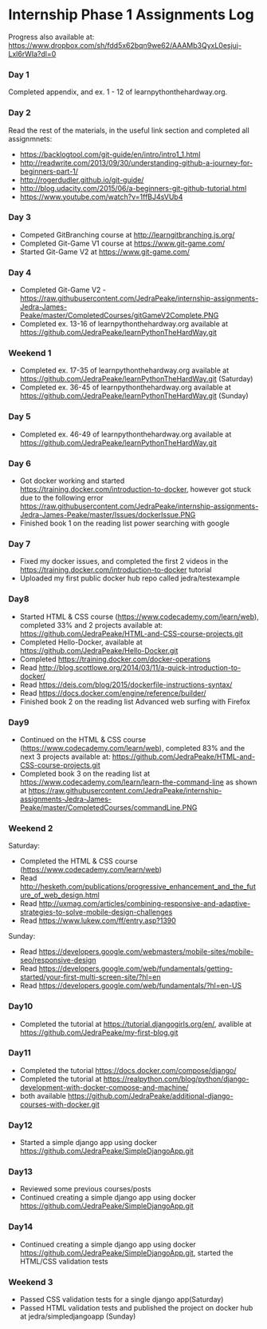 # Internship Phase 1 Assignments Log
Progress also available at: https://www.dropbox.com/sh/fdd5x62bqn9we62/AAAMb3QyxL0esjuj-Lxl6rWIa?dl=0

### Day 1
Completed appendix, and ex. 1 - 12 of learnpythonthehardway.org.

### Day 2
Read the rest of the materials, in the useful link section and completed all assignmnets:
- https://backlogtool.com/git-guide/en/intro/intro1_1.html
- http://readwrite.com/2013/09/30/understanding-github-a-journey-for-beginners-part-1/
- http://rogerdudler.github.io/git-guide/
- http://blog.udacity.com/2015/06/a-beginners-git-github-tutorial.html
- https://www.youtube.com/watch?v=1ffBJ4sVUb4

### Day 3
- Competed GitBranching course at http://learngitbranching.js.org/
- Completed Git-Game V1 course at https://www.git-game.com/
- Started Git-Game V2 at https://www.git-game.com/

### Day 4
- Completed Git-Game V2 - https://raw.githubusercontent.com/JedraPeake/internship-assignments-Jedra-James-Peake/master/CompletedCourses/gitGameV2Complete.PNG
- Completed ex. 13-16 of learnpythonthehardway.org available at https://github.com/JedraPeake/learnPythonTheHardWay.git

### Weekend 1
- Completed ex. 17-35 of learnpythonthehardway.org available at https://github.com/JedraPeake/learnPythonTheHardWay.git (Saturday)
- Completed ex. 36-45 of learnpythonthehardway.org available at https://github.com/JedraPeake/learnPythonTheHardWay.git (Sunday)

### Day 5
- Completed ex. 46-49 of learnpythonthehardway.org available at https://github.com/JedraPeake/learnPythonTheHardWay.git

### Day 6
- Got docker working and started https://training.docker.com/introduction-to-docker, however got stuck due to the following error https://raw.githubusercontent.com/JedraPeake/internship-assignments-Jedra-James-Peake/master/Issues/dockerIssue.PNG
- Finished book 1 on the reading list power searching with google

### Day 7
- Fixed my docker issues, and completed the first 2 videos in the https://training.docker.com/introduction-to-docker tutorial
- Uploaded my first public docker hub repo called jedra/testexample

### Day8
- Started HTML & CSS course (https://www.codecademy.com/learn/web), completed 33% and 2 projects available at: https://github.com/JedraPeake/HTML-and-CSS-course-projects.git
- Completed Hello-Docker, available at https://github.com/JedraPeake/Hello-Docker.git
- Completed https://training.docker.com/docker-operations
- Read http://blog.scottlowe.org/2014/03/11/a-quick-introduction-to-docker/
- Read https://deis.com/blog/2015/dockerfile-instructions-syntax/
- Read https://docs.docker.com/engine/reference/builder/
- Finished book 2 on the reading list Advanced web surfing with Firefox

### Day9
- Continued on the HTML & CSS course (https://www.codecademy.com/learn/web), completed 83% and the next 3 projects available at: https://github.com/JedraPeake/HTML-and-CSS-course-projects.git
- Completed book 3 on the reading list at https://www.codecademy.com/learn/learn-the-command-line as shown at https://raw.githubusercontent.com/JedraPeake/internship-assignments-Jedra-James-Peake/master/CompletedCourses/commandLine.PNG

### Weekend 2
Saturday:
- Completed the HTML & CSS course (https://www.codecademy.com/learn/web)
- Read http://hesketh.com/publications/progressive_enhancement_and_the_future_of_web_design.html
- Read http://uxmag.com/articles/combining-responsive-and-adaptive-strategies-to-solve-mobile-design-challenges
- Read https://www.lukew.com/ff/entry.asp?1390

Sunday:
- Read https://developers.google.com/webmasters/mobile-sites/mobile-seo/responsive-design
- Read https://developers.google.com/web/fundamentals/getting-started/your-first-multi-screen-site/?hl=en
- Read https://developers.google.com/web/fundamentals/?hl=en-US

### Day10
- Completed the tutorial at https://tutorial.djangogirls.org/en/, avalible at https://github.com/JedraPeake/my-first-blog.git

### Day11
- Completed the tutorial https://docs.docker.com/compose/django/
- Completed the tutorial at https://realpython.com/blog/python/django-development-with-docker-compose-and-machine/
- both available https://github.com/JedraPeake/additional-django-courses-with-docker.git

### Day12
- Started a simple django app using docker https://github.com/JedraPeake/SimpleDjangoApp.git

### Day13
- Reviewed some previous courses/posts
- Continued creating a simple django app using docker https://github.com/JedraPeake/SimpleDjangoApp.git

### Day14
- Continued creating a simple django app using docker https://github.com/JedraPeake/SimpleDjangoApp.git, started the HTML/CSS validation tests

### Weekend 3
- Passed CSS validation tests for a single django app(Saturday)
- Passed HTML validation tests and published the project on docker hub at jedra/simpledjangoapp (Sunday)

